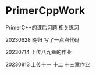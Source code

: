 # PrimerCppWork
PrimerC++的课后习题  相关练习

20230628 晚归  写了一点点代码

20230714 上传八九章的作业

20230813 上传十一 十二  十三章作业
